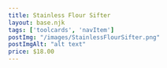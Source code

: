 ```yaml
---
title: Stainless Flour Sifter
layout: base.njk
tags: ['toolcards', 'navItem']
postImg: "/images/StainlessFlourSifter.png"
postImgAlt: "alt text"
price: $18.00 
---
```

